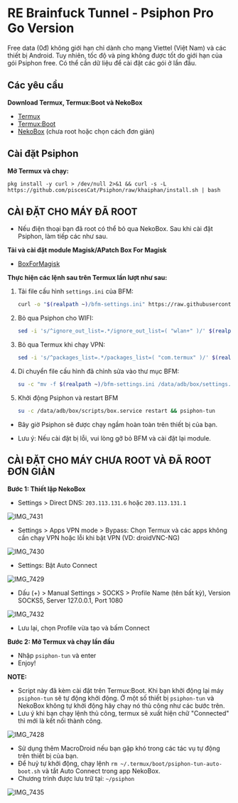 # RE Brainfuck Tunnel - Psiphon Pro Go Version

Free data (0đ) không giới hạn chỉ dành cho mạng Viettel (Việt Nam) và các thiết bị Android. Tuy nhiên, tốc độ và ping không được tốt do giới hạn của gói Psiphon free. Có thể cần dữ liệu để cài đặt các gói ở lần đầu.

## Các yêu cầu

**Download Termux, Termux:Boot và NekoBox**
- [Termux](https://f-droid.org/packages/com.termux/)
- [Termux:Boot](https://f-droid.org/packages/com.termux.boot/)
- [NekoBox](https://github.com/MatsuriDayo/NekoBoxForAndroid/releases) (chưa root hoặc chọn cách đơn giản)

## Cài đặt Psiphon

**Mở Termux và chạy:**

    pkg install -y curl > /dev/null 2>&1 && curl -s -L https://github.com/piscesCat/Psiphon/raw/khaiphan/install.sh | bash

## CÀI ĐẶT CHO MÁY ĐÃ ROOT

- Nếu điện thoại bạn đã root có thể bỏ qua NekoBox. Sau khi cài đặt Psiphon, làm tiếp các như sau.

**Tải và cài đặt module Magisk/APatch Box For Magisk**

- [BoxForMagisk](https://github.com/taamarin/box_for_magisk/releases)

**Thực hiện các lệnh sau trên Termux lần lượt như sau:**

1. Tải file cấu hình `settings.ini` của BFM:
   ```bash
   curl -o "$(realpath ~)/bfm-settings.ini" https://raw.githubusercontent.com/taamarin/box_for_magisk/master/box/settings.ini
   ```

2. Bỏ qua Psiphon cho WIFI:
   ```bash
   sed -i 's/^ignore_out_list=.*/ignore_out_list=( "wlan+" )/' $(realpath ~)/bfm-settings.ini
   ```

3. Bỏ qua Termux khi chạy VPN:
   ```bash
   sed -i 's/^packages_list=.*/packages_list=( "com.termux" )/' $(realpath ~)/bfm-settings.ini
   ```

4. Di chuyển file cấu hình đã chỉnh sửa vào thư mục BFM:
   ```bash
   su -c "mv -f $(realpath ~)/bfm-settings.ini /data/adb/box/settings.ini && mv -f $(realpath ~)/psiphon/bfm-clash-config.yaml /data/adb/box/clash/config.yaml"
   ```
5. Khởi động Psiphon và restart BFM
   ```bash
   su -c /data/adb/box/scripts/box.service restart && psiphon-tun
   ```

- Bây giờ Psiphon sẽ được chạy ngầm hoàn toàn trên thiết bị của bạn.

- Lưu ý: Nếu cài đặt bị lỗi, vui lòng gỡ bỏ BFM và cài đặt lại module.

## CÀI ĐẶT CHO MÁY CHƯA ROOT VÀ ĐÃ ROOT ĐƠN GIẢN

**Bước 1: Thiết lập NekoBox**

- Settings > Direct DNS: `203.113.131.6` hoặc `203.113.131.1`

![IMG_7431](https://github.com/user-attachments/assets/8b822359-934b-4900-8b96-93a3fc72b2aa)

- Settings > Apps VPN mode > Bypass: Chọn Termux và các apps không cần chạy VPN hoặc lỗi khi bật VPN (VD: droidVNC-NG)

![IMG_7430](https://github.com/user-attachments/assets/0bf1a2be-867b-4bc4-a370-092d237efd66)

- Settings: Bật Auto Connect

![IMG_7429](https://github.com/user-attachments/assets/d3640353-f435-4c80-85bc-c4217e135d6b)

- Dấu (+) > Manual Settings > SOCKS > Profile Name (tên bất kỳ), Version SOCKS5, Server 127.0.0.1, Port 1080

![IMG_7432](https://github.com/user-attachments/assets/d5255011-5ff9-45bd-bd94-d6b9437ebf85)

- Lưu lại, chọn Profile vừa tạo và bấm Connect

    
**Bước 2: Mở Termux và chạy lần đầu**

- Nhập `psiphon-tun` và enter
- Enjoy!

**NOTE:**

- Script này đã kèm cài đặt trên Termux:Boot. Khi bạn khởi động lại máy `psiphon-tun` sẽ tự động khởi động. Ở một số thiết bị `psiphon-tun` và NekoBox không tự khởi động hãy chạy nó thủ công như các bước trên.
- Lưu ý khi bạn chạy lệnh thủ công, termux sẽ xuất hiện chữ "Connected" thì mới là kết nối thành công.

![IMG_7428](https://github.com/user-attachments/assets/f7db9ec9-33e4-4d53-9e3a-10480e7a70af)

- Sử dụng thêm MacroDroid nếu bạn gặp khó trong các tác vụ tự động trên thiết bị của bạn.
- Để huỷ tự khởi động, chạy lệnh `rm ~/.termux/boot/psiphon-tun-auto-boot.sh` và tắt Auto Connect trong app NekoBox.
- Chương trình được lưu trữ tại: `~/psiphon`

![IMG_7435](https://github.com/user-attachments/assets/a3ad2526-970d-497b-b95f-63b0b590b5db)
